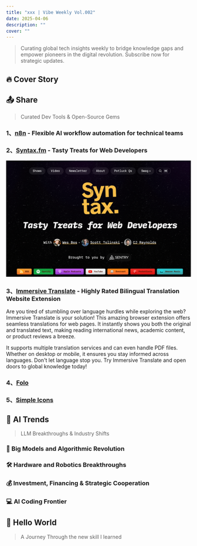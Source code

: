 ```yaml
---
title: "xxx | Vibe Weekly Vol.002"
date: 2025-04-06
description: ""
cover: ""
---
```


> Curating global tech insights weekly to bridge knowledge gaps and empower pioneers in the digital revolution. Subscribe now for strategic updates.

## 🔥 Cover Story

## 📤 Share

> Curated Dev Tools & Open-Source Gems

### 1、[n8n](n8n.io) - Flexible AI workflow automation for technical teams

### 2、[Syntax.fm](https://youtube.com/@syntaxfm) - Tasty Treats for Web Developers

![syntax.fm](syntaxfm.png)

### 3、[Immersive Translate](https://immersivetranslate.com/en/) - Highly Rated Bilingual Translation Website Extension

Are you tired of stumbling over language hurdles while exploring the web? Immersive Translate is your solution! This amazing browser extension offers seamless translations for web pages. It instantly shows you both the original and translated text, making reading international news, academic content, or product reviews a breeze.

It supports multiple translation services and can even handle PDF files. Whether on desktop or mobile, it ensures you stay informed across languages. Don't let language stop you. Try Immersive Translate and open doors to global knowledge today!

### 4、[Folo](https://follow.is/)

### 5、[Simple Icons](https://simpleicons.org/)

## 🚀 AI Trends

> LLM Breakthroughs & Industry Shifts

### 🧠 Big Models and Algorithmic Revolution

### 🛠️ Hardware and Robotics Breakthroughs

### 💰 Investment, Financing & Strategic Cooperation

### 💻 AI Coding Frontier

## 👋 Hello World

> A Journey Through the new skill I learned
